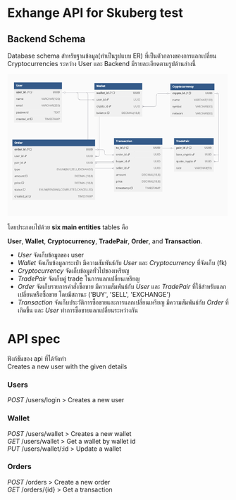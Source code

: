 # Exhange API for Skuberg test

## Backend Schema

Database schema สำหรับฐานข้อมูล(ทำเป็นรูปแบบ ER) ที่เป็นตัวกลางของการแลกเปลี่ยน Cryptocurrencies ระหว่าง User และ Backend มีรายละเอียดตามรูปด้านล่างนี้

<img src="./picture/schema.png" alt="Backend Schema" width="500">

โดยประกอบไปด้วย **six main entities** tables คือ

**User**, **Wallet**, **Cryptocurrency**, **TradePair**, **Order**, and **Transaction**.

- _User_ จัดเก็บข้อมูลของ user
- _Wallet_ จัดเก็บข้อมูลกระเป๋า มีความสัมพันธ์กับ _User_ และ _Cryptocurrency_ ที่จัดเก็บ (fk)
- _Cryptocurrency_ จัดเก็บข้อมูลทั่วไปของเหรียญ
- _TradePair_ จัดเก็บคู่ trade ในการแลกเปลี่ยนเหรียญ
- _Order_ จัดเก็บรายการคำสั่งซื้อขาย มีความสัมพันธ์กับ _User_ และ _TradePair_ ที่ใช้สำหรับแลกเปลี่ยนหรือซื้อขาย โดยมีสถานะ ('BUY', 'SELL', 'EXCHANGE')
- _Transaction_ จัดเก็บประวัติการซื้อขายและการแลกเปลี่ยนเหรียญ มีความสัมพันธ์กับ _Order_ ที่เกิดขึ้น และ _User_ ทำการซื้อขายแลกเปลี่ยนระหว่างกัน

# API spec

ฟังก์ชันของ api ที่ได้จัดทำ \
Creates a new user with the given details

### Users

_POST_ /users/login > Creates a new user

### Wallet

_POST_ /users/wallet > Creates a new wallet \
_GET_ /users/wallet > Get a wallet by wallet id \
_PUT_ /users/wallet/:id > Update a wallet

### Orders

_POST_ /orders > Create a new order \
_GET_ /orders/{id} > Get a transaction
